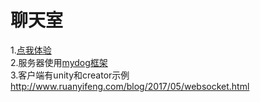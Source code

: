 # 聊天室   
1.[点我体验](http://ahuang.shop/chat/)  
2.服务器使用[mydog框架](https://github.com/ahuangege/mydog)  
3.客户端有unity和creator示例  
http://www.ruanyifeng.com/blog/2017/05/websocket.html
